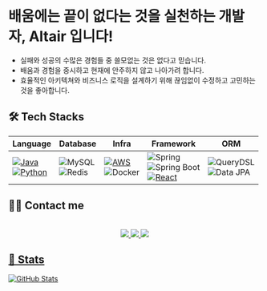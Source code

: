 <h1>배움에는 끝이 없다는 것을 실천하는 개발자, Altair 입니다!</h1>

- 실패와 성공의 수많은 경험들 중 쓸모없는 것은 없다고 믿습니다.
- 배움과 경험을 중시하고 현재에 안주하지 않고 나아가려 합니다.
- 효율적인 아키텍쳐와 비즈니스 로직을 설계하기 위해 끊임없이 수정하고 고민하는 것을 좋아합니다.

## 🛠 Tech Stacks
| Language | Database | Infra | Framework | ORM |
|----------|----------|-------|-----------|-----|
| [![Java](https://img.shields.io/badge/Java-%23ED8B00.svg?logo=openjdk&logoColor=white)](#) <br> [![Python](https://img.shields.io/badge/Python-3776AB?logo=python&logoColor=fff)](#) | ![MySQL](https://img.shields.io/badge/MySQL-4479A1?style=flat&logo=mysql&logoColor=white) <br> ![Redis](https://img.shields.io/badge/Redis-DC382D?style=flat&logo=redis&logoColor=white) | [![AWS](https://img.shields.io/badge/AWS-%23FF9900.svg?logo=amazon-web-services&logoColor=white)](#) <br> ![Docker](https://img.shields.io/badge/Docker-2496ED?style=flat&logo=docker&logoColor=white) | ![Spring](https://img.shields.io/badge/Spring-6DB33F?style=flat&logo=spring&logoColor=white) <br> ![Spring Boot](https://img.shields.io/badge/Spring%20Boot-6DB33F?style=flat&logo=spring-boot&logoColor=white) <br> [![React](https://img.shields.io/badge/React-%2320232a.svg?logo=react&logoColor=%2361DAFB)](#)| ![QueryDSL](https://img.shields.io/badge/QueryDSL-009688?style=flat)  <br> ![Data JPA](https://img.shields.io/badge/JPA-007396?style=flat&logo=hibernate&logoColor=white)

## 👩‍💻 Contact me
<br>
<div align = "center">
  <a href = https://instagram.com/tx_.hxn/> <img src = "https://img.shields.io/badge/Instagram-E4405F?style=flat&logo=instagram&logoColor=white"/>
  <a href = mailto:th053880@gmail.com/> <img src = "https://img.shields.io/badge/Gmail-EA4335?style=flat&logo=gmail&logoColor=white"/>
  <a href = https://www.linkedin.com/in/taehun58/> <img src = "https://custom-icon-badges.demolab.com/badge/LinkedIn-0A66C2?logo=linkedin-white&logoColor=fff"/>
</div>

## 🏅 Stats

![GitHub Stats](https://github-readme-stats.vercel.app/api?username=Altair5869&show_icons=true&theme=dark)
